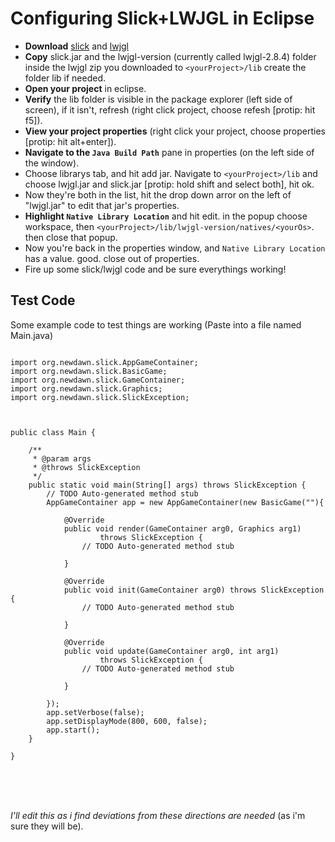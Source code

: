 Configuring Slick+LWJGL in Eclipse
===================================
+ __Download__ [slick](http://slick.cokeandcode.com/downloads/slick.jar) and [lwjgl](http://sourceforge.net/projects/java-game-lib/files/Official%20Releases/LWJGL%202.8.4/lwjgl-2.8.4.zip/download)
+ __Copy__ slick.jar and the lwjgl-version (currently called lwjgl-2.8.4) folder inside the lwjgl zip you downloaded to ```<yourProject>/lib``` create the folder lib if needed.
+ __Open your project__ in eclipse.
+ __Verify__ the lib folder is visible in the package explorer (left side of screen), if it isn't, refresh (right click project, choose refesh [protip: hit f5]).
+ __View your project properties__ (right click your project, choose properties [protip: hit alt+enter]).
+ __Navigate to the ```Java Build Path```__ pane in properties (on the left side of the window).
+ Choose librarys tab, and hit add jar. Navigate to ```<yourProject>/lib``` and choose lwjgl.jar and slick.jar [protip: hold shift and select both], hit ok.
+ Now they're both in the list, hit the drop down arror on the left of "lwjgl.jar" to edit that jar's properties.
+ __Highlight ```Native Library Location```__ and hit edit. in the popup choose workspace, then ```<yourProject>/lib/lwjgl-version/natives/<yourOs>```. then close that popup.
+ Now you're back in the properties window, and ```Native Library Location``` has a value. good. close out of properties.
+ Fire up some slick/lwjgl code and be sure everythings working!

Test Code
---------

Some example code to test things are working (Paste into a file named Main.java)
<br>
```

import org.newdawn.slick.AppGameContainer;
import org.newdawn.slick.BasicGame;
import org.newdawn.slick.GameContainer;
import org.newdawn.slick.Graphics;
import org.newdawn.slick.SlickException;



public class Main {

	/**
	 * @param args
	 * @throws SlickException 
	 */
	public static void main(String[] args) throws SlickException {
		// TODO Auto-generated method stub
		AppGameContainer app = new AppGameContainer(new BasicGame(""){

			@Override
			public void render(GameContainer arg0, Graphics arg1)
					throws SlickException {
				// TODO Auto-generated method stub
				
			}

			@Override
			public void init(GameContainer arg0) throws SlickException {
				// TODO Auto-generated method stub
				
			}

			@Override
			public void update(GameContainer arg0, int arg1)
					throws SlickException {
				// TODO Auto-generated method stub
				
			}
			
		});
		app.setVerbose(false);
		app.setDisplayMode(800, 600, false);
		app.start();
	}

}

```
<br>
<br>
<br>

_I'll edit this as i find deviations from these directions are needed_ (as i'm sure they will be).